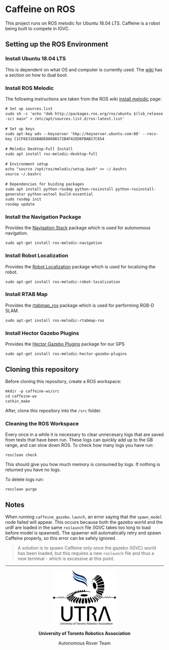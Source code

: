 # Caffeine on ROS #

This project runs on ROS melodic for Ubuntu 18.04 LTS. Caffeine is a robot being built to compete in IGVC.

## Setting up the ROS Environment ##

### Install Ubuntu 18.04 LTS ###
This is dependent on what OS and computer is currently used. The [wiki](https://github.com/UTRA-ART/Caffeine/wiki) has a section on how to dual boot.

### Install ROS Melodic ###
The following instructions are taken from the ROS wiki [install melodic](http://wiki.ros.org/melodic/Installation/Ubuntu) page:
```
# Set up sources.list
sudo sh -c 'echo "deb http://packages.ros.org/ros/ubuntu $(lsb_release -sc) main" > /etc/apt/sources.list.d/ros-latest.list'

# Set up keys
sudo apt-key adv --keyserver 'hkp://keyserver.ubuntu.com:80' --recv-key C1CF6E31E6BADE8868B172B4F42ED6FBAB17C654

# Melodic Desktop-Full Install
sudo apt install ros-melodic-desktop-full

# Environment setup
echo "source /opt/ros/melodic/setup.bash" >> ~/.bashrc
source ~/.bashrc

# Dependencies for buiding packages
sudo apt install python-rosdep python-rosinstall python-rosinstall-generator python-wstool build-essential
sudo rosdep init
rosdep update
```

### Install the Navigation Package ###
Provides the [Navigation Stack](http://wiki.ros.org/navigation) package which is used for autonomous navigation.
```
sudo apt-get install ros-melodic-navigation
```

### Install Robot Localization ###
Provides the [Robot Localization](http://docs.ros.org/en/melodic/api/robot_localization/html/index.html) package which is used for localizing the robot.
```
sudo apt-get install ros-melodic-robot-localization
```

### Install RTAB Map ###
Provides the [rtabmap_ros](http://wiki.ros.org/rtabmap_ros) package which is used for performing RGB-D SLAM.
```
sudo apt-get install ros-melodic-rtabmap-ros
```

### Install Hector Gazebo Plugins ###
Provides the [Hector Gazebo Plugins](http://wiki.ros.org/hector_gazebo_plugins) package for our GPS
```
sudo apt-get install ros-melodic-hector-gazebo-plugins
```

## Cloning this repository ##
Before cloning this repository, create a ROS workspace:
```
mkdir -p caffeine-ws/src
cd caffeine-ws
catkin_make
```
After, clone this repository into the `/src` folder.

### Cleaning the ROS Workspace ###
Every once in a while it is necessary to clear unnecesary logs that are saved from tests that have been run. These logs can quickly add up to the GB range, and can slow down ROS. To check how many logs you have run:

```
rosclean check
```

This should give you how much memory is consumed by logs. If nothing is returned you have no logs.

To delete logs run:

```
rosclean purge
``` 
## Notes ##

When running `caffeine_gazebo.launch`, an error saying that the `spawn_model` node failed will appear. This occurs because both the gazebo world and the urdf are loaded in the same `roslaunch` file (IGVC takes too long to load before model is spawned). The spawner will automatically retry and spawn Caffeine properly, so this error can be safely ignored.
> A solution is to spawn Caffeine only once the gazebo (IGVC) world has been loaded, but this requires a new `roslaunch` file and thus a new terminal - which is excessive at this point.

---
<p align="center">
<img src="https://raw.githubusercontent.com/UTRA-ART/SLAM/dev/docs/res/utra-logo.png" alt="UTRA logo" width="200"/>
</p>
<p align = "center"><b>University of Toronto Robotics Association</b></p>
<p align = "center">Autonomous Rover Team</p>
